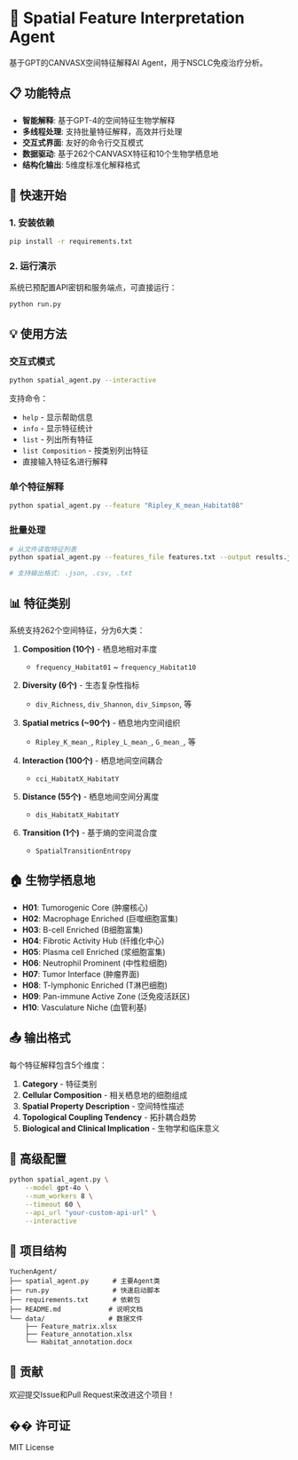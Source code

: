 # 🔬 Spatial Feature Interpretation Agent

基于GPT的CANVASX空间特征解释AI Agent，用于NSCLC免疫治疗分析。

## 📋 功能特点

- **智能解释**: 基于GPT-4的空间特征生物学解释
- **多线程处理**: 支持批量特征解释，高效并行处理
- **交互式界面**: 友好的命令行交互模式
- **数据驱动**: 基于262个CANVASX特征和10个生物学栖息地
- **结构化输出**: 5维度标准化解释格式

## 🚀 快速开始

### 1. 安装依赖

```bash
pip install -r requirements.txt
```

### 2. 运行演示

系统已预配置API密钥和服务端点，可直接运行：

```bash
python run.py
```

## 💡 使用方法

### 交互式模式

```bash
python spatial_agent.py --interactive
```

支持命令：
- `help` - 显示帮助信息
- `info` - 显示特征统计
- `list` - 列出所有特征
- `list Composition` - 按类别列出特征
- 直接输入特征名进行解释

### 单个特征解释

```bash
python spatial_agent.py --feature "Ripley_K_mean_Habitat08"
```

### 批量处理

```bash
# 从文件读取特征列表
python spatial_agent.py --features_file features.txt --output results.json

# 支持输出格式: .json, .csv, .txt
```

## 📊 特征类别

系统支持262个空间特征，分为6大类：

1. **Composition (10个)** - 栖息地相对丰度
   - `frequency_Habitat01` ~ `frequency_Habitat10`

2. **Diversity (6个)** - 生态复杂性指标
   - `div_Richness`, `div_Shannon`, `div_Simpson`, 等

3. **Spatial metrics (~90个)** - 栖息地内空间组织
   - `Ripley_K_mean_`, `Ripley_L_mean_`, `G_mean_`, 等

4. **Interaction (100个)** - 栖息地间空间耦合
   - `cci_HabitatX_HabitatY`

5. **Distance (55个)** - 栖息地间空间分离度
   - `dis_HabitatX_HabitatY`

6. **Transition (1个)** - 基于熵的空间混合度
   - `SpatialTransitionEntropy`

## 🏠 生物学栖息地

- **H01**: Tumorogenic Core (肿瘤核心)
- **H02**: Macrophage Enriched (巨噬细胞富集)
- **H03**: B-cell Enriched (B细胞富集)
- **H04**: Fibrotic Activity Hub (纤维化中心)
- **H05**: Plasma cell Enriched (浆细胞富集)
- **H06**: Neutrophil Prominent (中性粒细胞)
- **H07**: Tumor Interface (肿瘤界面)
- **H08**: T-lymphonic Enriched (T淋巴细胞)
- **H09**: Pan-immune Active Zone (泛免疫活跃区)
- **H10**: Vasculature Niche (血管利基)

## 📤 输出格式

每个特征解释包含5个维度：

1. **Category** - 特征类别
2. **Cellular Composition** - 相关栖息地的细胞组成
3. **Spatial Property Description** - 空间特性描述
4. **Topological Coupling Tendency** - 拓扑耦合趋势
5. **Biological and Clinical Implication** - 生物学和临床意义

## 🔧 高级配置

```bash
python spatial_agent.py \
    --model gpt-4o \
    --num_workers 8 \
    --timeout 60 \
    --api_url "your-custom-api-url" \
    --interactive
```

## 📁 项目结构

```
YuchenAgent/
├── spatial_agent.py      # 主要Agent类
├── run.py                # 快速启动脚本
├── requirements.txt      # 依赖包
├── README.md            # 说明文档
└── data/                # 数据文件
    ├── Feature_matrix.xlsx
    ├── Feature_annotation.xlsx
    └── Habitat_annotation.docx
```

## 🤝 贡献

欢迎提交Issue和Pull Request来改进这个项目！

## �� 许可证

MIT License 